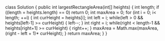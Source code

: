 class Solution {
    public int largestRectangleArea(int[] heights) {
        int length;
        if ((length = heights.length) == 0) return 0;
        int maxArea = 0;
        for (int i = 0; i< length; ++i) {
            int curHeight = heights[i];
            int left = i;
            while(left > 0 && heights[left-1] >= curHeight) {
                left--;
            }
            int right = i;
            while(right < length-1 && heights[right+1] >= curHeight) {
                right++;
            }
            maxArea = Math.max(maxArea, (right - left + 1)* curHeight);
        }
        return maxArea;
    }
}
